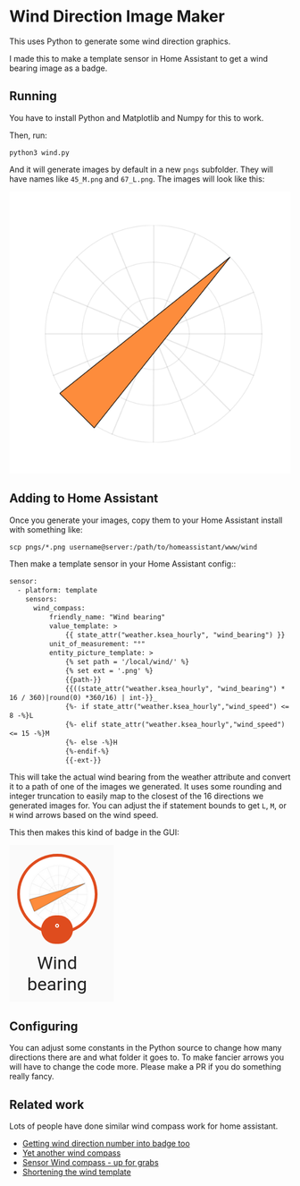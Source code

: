 # Wind Direction Image Maker

This uses Python to generate some wind direction graphics.

I made this to make a template sensor in Home Assistant to get a wind bearing
image as a badge.

## Running

You have to install Python and Matplotlib and Numpy for this to work.

Then, run:

    python3 wind.py

And it will generate images by default in a new `pngs` subfolder. They will have names
like `45_M.png` and `67_L.png`. The images will look like this:

![A wind bearing image](./samples/45_M.png)

## Adding to Home Assistant

Once you generate your images, copy them to your Home Assistant install with something
like:

    scp pngs/*.png username@server:/path/to/homeassistant/www/wind

Then make a template sensor in your Home Assistant config::

    sensor:
      - platform: template
        sensors:
          wind_compass:
              friendly_name: "Wind bearing"
              value_template: >
                  {{ state_attr("weather.ksea_hourly", "wind_bearing") }}
              unit_of_measurement: "°"
              entity_picture_template: >
                  {% set path = '/local/wind/' %}
                  {% set ext = '.png' %}
                  {{path-}}
                  {{((state_attr("weather.ksea_hourly", "wind_bearing") * 16 / 360)|round(0) *360/16) | int-}}_
                  {%- if state_attr("weather.ksea_hourly","wind_speed") <= 8 -%}L
                  {%- elif state_attr("weather.ksea_hourly","wind_speed") <= 15 -%}M
                  {%- else -%}H
                  {%-endif-%}
                  {{-ext-}}

This will take the actual wind bearing from the weather attribute and convert it to a path
of one of the images we generated. It uses some rounding and integer truncation to easily
map to the closest of the 16 directions we generated images for. You can adjust the if
statement bounds to get `L`, `M`, or `H` wind arrows based on the wind speed.

This then makes this kind of badge in the GUI:

![The badge](./samples/badge.png)

## Configuring
You can adjust some constants in the Python source to change how many 
directions there are and what folder it goes to. To make fancier arrows you
will have to change the code more. Please make a PR if you do something really
fancy.

## Related work

Lots of people have done similar wind compass work for home assistant. 

* [Getting wind direction number into badge too](https://community.home-assistant.io/t/template-sensor-unit-of-measurement-dynamically/47733)
* [Yet another wind compass](https://community.home-assistant.io/t/yet-another-wind-compass-with-wind-speed-indication/144547)
* [Sensor Wind compass - up for grabs](https://community.home-assistant.io/t/sensor-wind-compass-up-for-grabs/52425)
* [Shortening the wind template](https://community.home-assistant.io/t/how-to-shorten-join-this-template/75334)
